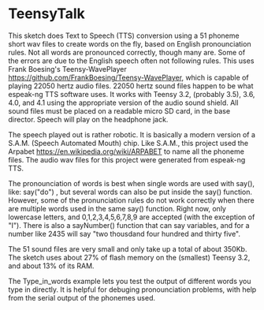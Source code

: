 # TeensyTalk
This sketch does Text to Speech (TTS) conversion using a 51 phoneme short wav files to create words on the fly, based on English pronounciation rules. Not all words are pronounced correctly, though many are. Some of the errors are due to the English speech often not following rules. This uses Frank Boesing's Teensy-WavePlayer https://github.com/FrankBoesing/Teensy-WavePlayer, which is capable of playing 22050 hertz audio files. 22050 hertz sound files happen to be what espeak-ng TTS software uses. It works with Teensy 3.2, (probably 3.5), 3.6, 4.0, and 4.1 using the appropriate version of the audio sound shield. All sound files must be placed on a readable micro SD card, in the base director. Speech will play on the headphone jack. 

The speech played out is rather robotic. It is basically a modern version of a S.A.M. (Speech Automated Mouth) chip. Like S.A.M., this project used the Arpabet https://en.wikipedia.org/wiki/ARPABET to name all the phoneme files. The audio wav files for this project were generated from espeak-ng TTS. 

The pronounciation of words is best when single words are used with say(), like:
say("do") , but several words can also be put inside the say() function. However, some of the pronunciation rules do not work correctly when there are multiple words used in the same say() function. Right now, only lowercase letters, and 0,1,2,3,4,5,6,7,8,9 are accepted (with the exception of "I"). There is also a sayNumber() function that can say variables, and for a number like 2435 will say "two thousdand four hundred and thirty five".

The 51 sound files are very small and only take up a total of about 350Kb. The sketch uses about 27% of flash memory on the (smallest) Teensy 3.2, and about 13% of its RAM.  

The Type_in_words example lets you test the output of different words you type in directly. It is helpful for debuging pronounciation problems, with help from the serial output of the phonemes used.
